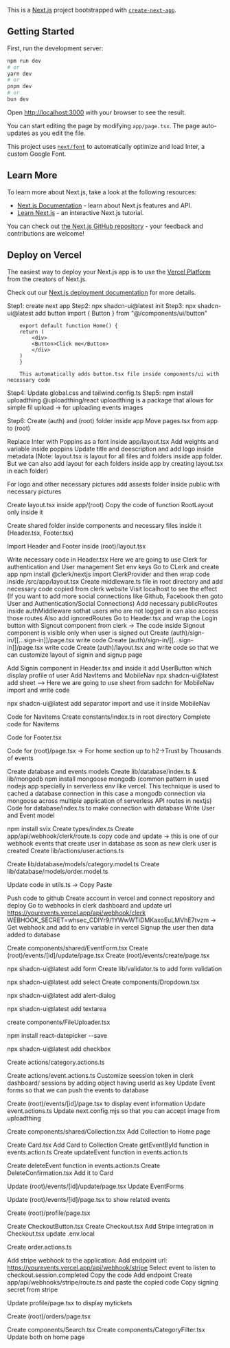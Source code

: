 This is a [Next.js](https://nextjs.org/) project bootstrapped with [`create-next-app`](https://github.com/vercel/next.js/tree/canary/packages/create-next-app).

## Getting Started

First, run the development server:

```bash
npm run dev
# or
yarn dev
# or
pnpm dev
# or
bun dev
```

Open [http://localhost:3000](http://localhost:3000) with your browser to see the result.

You can start editing the page by modifying `app/page.tsx`. The page auto-updates as you edit the file.

This project uses [`next/font`](https://nextjs.org/docs/basic-features/font-optimization) to automatically optimize and load Inter, a custom Google Font.

## Learn More

To learn more about Next.js, take a look at the following resources:

- [Next.js Documentation](https://nextjs.org/docs) - learn about Next.js features and API.
- [Learn Next.js](https://nextjs.org/learn) - an interactive Next.js tutorial.

You can check out [the Next.js GitHub repository](https://github.com/vercel/next.js/) - your feedback and contributions are welcome!

## Deploy on Vercel

The easiest way to deploy your Next.js app is to use the [Vercel Platform](https://vercel.com/new?utm_medium=default-template&filter=next.js&utm_source=create-next-app&utm_campaign=create-next-app-readme) from the creators of Next.js.

Check out our [Next.js deployment documentation](https://nextjs.org/docs/deployment) for more details.


Step1: create next app
Step2: npx shadcn-ui@latest init
Step3: npx shadcn-ui@latest add button
        import { Button } from "@/components/ui/button"

        export default function Home() {
        return (
            <div>
            <Button>Click me</Button>
            </div>
        )
        }

        This automatically adds button.tsx file inside components/ui with necessary code


Step4: Update global.css and tailwind.config.ts
Step5: npm install uploadthing @uploadthing/react
        uploadthing is a package that allows for simple fil  upload -> for uploading events images

Step6: Create (auth) and (root) folder inside app
        Move pages.tsx from app to (root)

Replace Inter with Poppins as a font inside app/layout.tsx
Add weights and variable inside poppins
Update title and deescription and add logo inside metadata 
(Note: layout.tsx is layout for all files and folders inside app folder. But we can also add layout for each folders inside app by creating layout.tsx in each folder)

For logo and other necessary pictures add assests folder inside public with necessary pictures

Create layout.tsx inside app/(root)
Copy the code of function RootLayout only inside it

Create shared folder inside components and necessary files inside it (Header.tsx, Footer.tsx)

Import Header and Footer inside (root)/layout.tsx

Write necessary code in Header.tsx
Here we are going to use Clerk for authentication and User management
Set env keys
Go to CLerk and create app
npm install @clerk/nextjs
import ClerkProvider and then wrap code inside /src/app/layout.tsx
Create middleware.ts file in root directory and add necessary code copied from clerk website
Visit localhost to see the effect (If you want to add more social connections like Github, Facebook then goto User and Authentication/Social Connections)
Add necessary publicRoutes inside authMiddleware sothat users who are not logged in can also access those routes
Also add ignoredRoutes
Go to Header.tsx and wrap the Login button with Signout component from clerk -> The code inside Signout component is visible only when user is signed out
Create (auth)/sign-in/[[...sign-in]]/page.tsx write code
Create (auth)/sign-in/[[...sign-in]]/page.tsx write code
Create (auth)/layout.tsx and write code so that we can customize layout of signin and signup page

Add Signin component in Header.tsx and inside it add UserButton which display profile of user
Add NavItems and MobileNav
npx shadcn-ui@latest add sheet --> Here we are going to use sheet from sadchn for MobileNav
import and write code

npx shadcn-ui@latest add separator
import and use it inside MobileNav

Code for Navitems
Create constants/index.ts in root directory
Complete code for Navitems

Code for Footer.tsx

Code for (root)/page.tsx -> For home section up to h2->Trust by Thousands of events

Create database and events models
Create lib/database/index.ts &  lib/mongodb
npm install mongoose mongodb
(common pattern in used nodejs app specially in serverless env like vercel. This technique is used to cached a database connection in this case a mongodb connection via mongoose across multiple application of serverless API routes in nextjs)
Code for database/index.ts to make connection with database
Write User and Event model

npm install svix
Create types/index.ts
Create app/api/webhook/clerk/route.ts copy code and update -> this is one of our webhook events that create user in database as soon as new clerk user is created
Create lib/actions/user.actions.ts

Create lib/database/models/category.model.ts
Create lib/database/models/order.model.ts

Update code in utils.ts -> Copy Paste

Push code to github
Create account in vercel and connect repository and deploy
Go to webhooks in clerk dashboard and update url https://yourevents.vercel.app/api/webhook/clerk
WEBHOOK_SECRET=whsec_CDIYr9/1YWwWTiDMKaxoEuLMVhE7tvzm -> Get webhook and add to env variable in vercel
Signup the user then data added to database

Create components/shared/EventForm.tsx
Create (root)/events/[id]/update/page.tsx
Create (root)/events/create/page.tsx

npx shadcn-ui@latest add form
Create lib/validator.ts to add form validation

npx shadcn-ui@latest add select
Create components/Dropdown.tsx

npx shadcn-ui@latest add alert-dialog

npx shadcn-ui@latest add textarea

create components/FileUploader.tsx

npm install react-datepicker --save

npx shadcn-ui@latest add checkbox

Create actions/category.actions.ts

Create actions/event.actions.ts
Customize seession token in clerk dashboard/ sessions by adding object having userId as key
Update Event forms so that we can push the events to database

Create (root)/events/[id]/page.tsx to display event information
Update event.actions.ts
Update next.config.mjs so that you can accept image from uploadthing

Create components/shared/Collection.tsx
Add Collection to Home page

Create Card.tsx
Add Card to Collection
Create getEventById function in events.action.ts
Create updateEvent function in events.action.ts

Create deleteEvent function in events.action.ts
Create DeleteConfirmation.tsx
Add it to Card

Update (root)/events/[id]/update/page.tsx
Update EventForms 

Update (root)/events/[id]/page.tsx to show related events

Create (root)/profile/page.tsx

Create CheckoutButton.tsx
Create Checkout.tsx
Add Stripe integration in Checkout.tsx
update .env.local

Create order.actions.ts

Add stripe webhook to the application:
Add endpoint url: https://yourevents.vercel.app/api/webhook/stripe
Select event to listen to checkout.session.completed
Copy the code
Add endpoint
Create app/api/webhooks/stripe/route.ts and paste the copied code
Copy signing secret from stripe 

Update profile/page.tsx to display mytickets

Create (root)/orders/page.tsx

Create components/Search.tsx
Create components/CategoryFilter.tsx
Update both on home page





















